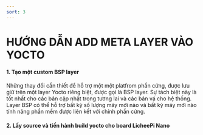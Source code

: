 ```yaml
---
sort: 3
---
```


# HƯỚNG DẪN ADD META LAYER VÀO YOCTO


#### 1. Tạo một custom BSP layer

Những thay đổi cần thiết để hỗ trợ một một platfrom phần cứng, được lưu giữ trên một
layer Yocto riêng biệt, được gọi là BSP layer. Sự tách biệt này là tốt nhất cho các bản 
cập nhật trong tương lai và các bản vá cho hệ thống. Layer BSP có thể hỗ trợ bất kỳ số lượng
máy mới nào và bất kỳ máy mới nào tính năng phần mềm được liên kết với chính phần cứng.

#### 2. Lấy source và tiến hành build yocto cho board LicheePi Nano




